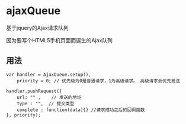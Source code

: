 ajaxQueue
=========

基于jquery的Ajax请求队列


因为要写个HTML5手机页面而诞生的Ajax队列


## 用法




	var handler = AjaxQueue.setup(),
		priority = 0; // 优先级为0是普通请求，1为高级请求。 高级请求会优先发送

	handler.pushRequest({
		url: "" ,    // 发送的地址
		type : "",  // 提交类型
		complete : function(data){} //请求成功之后的回调函数 
	}, priority);


